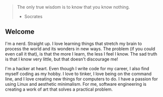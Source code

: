 
> The only true wisdom is to know that you know nothing.
> - Socrates

## Welcome

I'm a nerd. Straight up. I love learning things that stretch my brain to process the world and its wonders in new ways. The problem (if you could even call it that), is that the more I learn, the less I feel I know. The sad truth is that I know very little, but that doesn't discourage me!

I'm a hacker at heart. Even though I write code for my career, I also find myself coding as my hobby. I love to tinker, I love being on the command line, and I love creating new things for computers to do. I have a passion for using Linux and aesthetic minimalism. For me, software engineering is creating a work of art that solves a practical problem.
